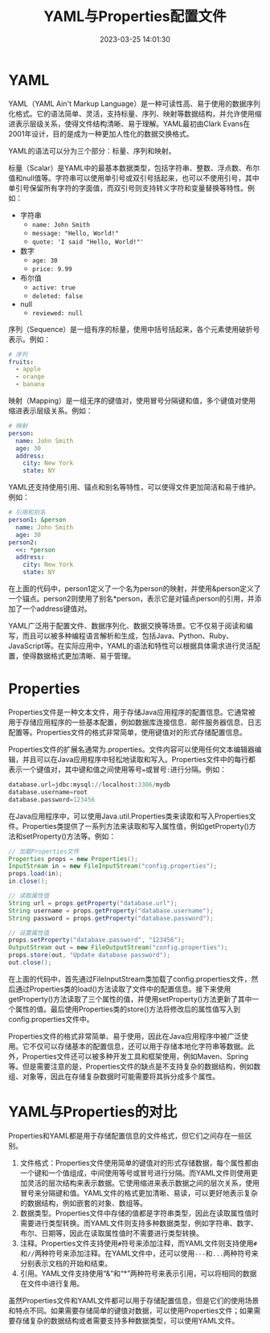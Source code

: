 ﻿---
title: YAML与Properties配置文件
date: 2023-03-25 14:01:30
summary: 本文介绍编程常见的配置文件YAML和Properties。
tags:
- YAML
- Properties
categories:
- 程序设计
---

# YAML

YAML（YAML Ain't Markup Language）是一种可读性高、易于使用的数据序列化格式。它的语法简单、灵活，支持标量、序列、映射等数据结构，并允许使用缩进表示层级关系，使得文件结构清晰、易于理解。YAML最初由Clark Evans在2001年设计，目的是成为一种更加人性化的数据交换格式。

YAML的语法可以分为三个部分：标量、序列和映射。

标量（Scalar）是YAML中的最基本数据类型，包括字符串、整数、浮点数、布尔值和null值等。字符串可以使用单引号或双引号括起来，也可以不使用引号，其中单引号保留所有字符的字面值，而双引号则支持转义字符和变量替换等特性。例如：
- 字符串
    - `name: John Smith`
    - `message: "Hello, World!"`
    - `quote: 'I said "Hello, World!"'`
- 数字
    - `age: 30`
    - `price: 9.99`
- 布尔值
    - `active: true`
    - `deleted: false`
- null
    - `reviewed: null`

序列（Sequence）是一组有序的标量，使用中括号括起来，各个元素使用破折号表示。例如：
```yaml
# 序列
fruits:
  - apple
  - orange
  - banana
```

映射（Mapping）是一组无序的键值对，使用冒号分隔键和值，多个键值对使用缩进表示层级关系。例如：
```yaml
# 映射
person:
  name: John Smith
  age: 30
  address:
    city: New York
    state: NY
```

YAML还支持使用引用、锚点和别名等特性，可以使得文件更加简洁和易于维护。例如：

```yaml
# 引用和别名
person1: &person
  name: John Smith
  age: 30
person2:
  <<: *person
  address:
    city: New York
    state: NY
```

在上面的代码中，person1定义了一个名为person的映射，并使用&person定义了一个锚点。person2则使用了别名*person，表示它是对锚点person的引用，并添加了一个address键值对。

YAML广泛用于配置文件、数据序列化、数据交换等场景。它不仅易于阅读和编写，而且可以被多种编程语言解析和生成，包括Java、Python、Ruby、JavaScript等。在实际应用中，YAML的语法和特性可以根据具体需求进行灵活配置，使得数据格式更加清晰、易于管理。

# Properties

Properties文件是一种文本文件，用于存储Java应用程序的配置信息。它通常被用于存储应用程序的一些基本配置，例如数据库连接信息、邮件服务器信息、日志配置等。Properties文件的格式非常简单，使用键值对的形式存储配置信息。

Properties文件的扩展名通常为.properties。文件内容可以使用任何文本编辑器编辑，并且可以在Java应用程序中轻松地读取和写入。Properties文件中的每行都表示一个键值对，其中键和值之间使用等号`=`或冒号`:`进行分隔。例如：

```python
database.url=jdbc:mysql://localhost:3306/mydb
database.username=root
database.password=123456
```

在Java应用程序中，可以使用Java.util.Properties类来读取和写入Properties文件。Properties类提供了一系列方法来读取和写入属性值，例如getProperty()方法和setProperty()方法等。例如：
```java
// 加载Properties文件
Properties props = new Properties();
InputStream in = new FileInputStream("config.properties");
props.load(in);
in.close();

// 读取属性值
String url = props.getProperty("database.url");
String username = props.getProperty("database.username");
String password = props.getProperty("database.password");

// 设置属性值
props.setProperty("database.password", "123456");
OutputStream out = new FileOutputStream("config.properties");
props.store(out, "Update database password");
out.close();
```

在上面的代码中，首先通过FileInputStream类加载了config.properties文件，然后通过Properties类的load()方法读取了文件中的配置信息。接下来使用getProperty()方法读取了三个属性的值，并使用setProperty()方法更新了其中一个属性的值。最后使用Properties类的store()方法将修改后的属性值写入到config.properties文件中。

Properties文件的格式非常简单、易于使用，因此在Java应用程序中被广泛使用。它不仅可以存储基本的配置信息，还可以用于存储本地化字符串等数据。此外，Properties文件还可以被多种开发工具和框架使用，例如Maven、Spring等。但是需要注意的是，Properties文件的缺点是不支持复杂的数据结构，例如数组、对象等，因此在存储复杂数据时可能需要将其拆分成多个属性。

# YAML与Properties的对比

Properties和YAML都是用于存储配置信息的文件格式，但它们之间存在一些区别。
1. 文件格式：Properties文件使用简单的键值对的形式存储数据，每个属性都由一个键和一个值组成，中间使用等号或冒号进行分隔。而YAML文件则使用更加灵活的层次结构来表示数据。它使用缩进来表示数据之间的层次关系，使用冒号来分隔键和值。YAML文件的格式更加清晰、易读，可以更好地表示复杂的数据结构，例如嵌套的对象、数组等。
2. 数据类型。Properties文件中存储的值都是字符串类型，因此在读取属性值时需要进行类型转换。而YAML文件则支持多种数据类型，例如字符串、数字、布尔、日期等，因此在读取属性值时不需要进行类型转换。
3. 注释。Properties文件支持使用`#`符号来添加注释，而YAML文件则支持使用`#`和`//`两种符号来添加注释。在YAML文件中，还可以使用`---`和`...`两种符号来分别表示文档的开始和结束。
4. 引用。YAML文件支持使用“&”和“*”两种符号来表示引用，可以将相同的数据在文件中进行复用。

虽然Properties文件和YAML文件都可以用于存储配置信息，但是它们的使用场景和特点不同。如果需要存储简单的键值对数据，可以使用Properties文件；如果需要存储复杂的数据结构或者需要支持多种数据类型，可以使用YAML文件。

